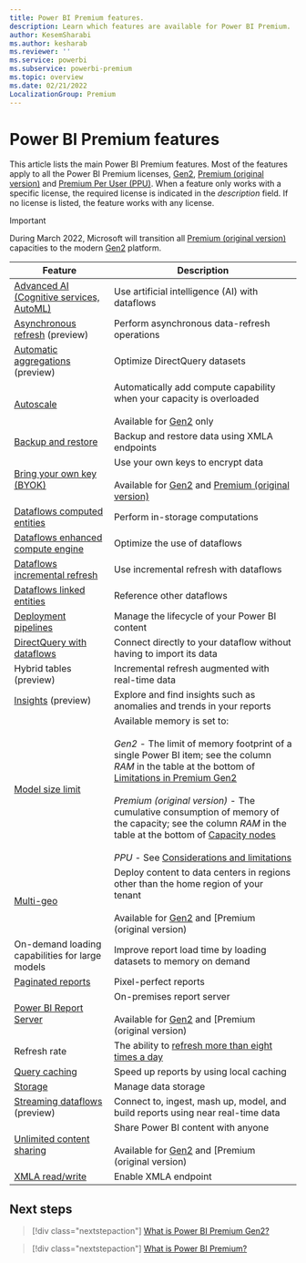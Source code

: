 ```yaml
---
title: Power BI Premium features.
description: Learn which features are available for Power BI Premium.
author: KesemSharabi
ms.author: kesharab
ms.reviewer: ''
ms.service: powerbi
ms.subservice: powerbi-premium
ms.topic: overview
ms.date: 02/21/2022
LocalizationGroup: Premium 
---
```


# Power BI Premium features

This article lists the main Power BI Premium features. Most of the features apply to all the Power BI Premium licenses, [Gen2](service-premium-gen2-what-is.md), [Premium (original version)](service-premium-what-is.md) and [Premium Per User (PPU)](service-premium-per-user-faq.yml). When a feature only works with a specific license, the required license is indicated in the *description* field. If no license is listed, the feature works with any license.

>[!IMPORTANT]
>During March 2022, Microsoft will transition all [Premium (original version)](service-premium-what-is.md) capacities to the modern [Gen2](service-premium-gen2-what-is.md) platform.

|Feature |Description |
|--------|------------|
|[Advanced AI (Cognitive services, AutoML)](./../transform-model/dataflows/dataflows-machine-learning-integration.md) |Use artificial intelligence (AI) with dataflows |
|[Asynchronous refresh](./../connect-data/asynchronous-refresh.md) (preview) |Perform asynchronous data-refresh operations |
|[Automatic aggregations](aggregations-auto.md) (preview) |Optimize DirectQuery datasets |
|[Autoscale](service-premium-auto-scale.md) |Automatically add compute capability when your capacity is overloaded</br></br>Available for [Gen2](service-premium-gen2-what-is.md) only |
|[Backup and restore](service-premium-backup-restore-dataset.md) |Backup and restore data using XMLA endpoints |
|[Bring your own key (BYOK)](service-encryption-byok.md) |Use your own keys to encrypt data</br></br>Available for [Gen2](service-premium-gen2-what-is.md) and [Premium (original version)](service-premium-what-is.md) |
|[Dataflows computed entities](./../transform-model/dataflows/dataflows-premium-features.md#computed-entities) |Perform in-storage computations |
|[Dataflows enhanced compute engine](./../transform-model/dataflows/dataflows-premium-features.md#the-enhanced-compute-engine) |Optimize the use of dataflows |
|[Dataflows incremental refresh](./../transform-model/dataflows/dataflows-premium-features.md#incremental-refresh) |Use incremental refresh with dataflows |
|[Dataflows linked entities](./../transform-model/dataflows/dataflows-premium-features.md#linked-entities) |Reference other dataflows |
|[Deployment pipelines](./../create-reports/deployment-pipelines-overview.md) |Manage the lifecycle of your Power BI content |
|[DirectQuery with dataflows](./../transform-model/dataflows/dataflows-premium-features.md#use-directquery-with-dataflows-in-power-bi) |Connect directly to your dataflow without having to import its data |
|Hybrid tables (preview) |Incremental refresh augmented with real-time data |
|[Insights](./../create-reports/insights.md) (preview) |Explore and find insights such as anomalies and trends in your reports |
|[Model size limit](service-premium-gen2-what-is.md#capacity-nodes-for-premium-gen2) |Available memory is set to:</br></br>*Gen2* - The limit of memory footprint of a single Power BI item; see the column *RAM* in the table at the bottom of [Limitations in Premium Gen2](service-premium-gen2-what-is.md#limitations-in-premium-gen2)</br></br>*Premium (original version)* - The cumulative consumption of memory of the capacity; see the column *RAM* in the table at the bottom of [Capacity nodes](service-premium-what-is.md#capacity-nodes)</br></br>*PPU* - See [Considerations and limitations](service-premium-per-user-faq.yml#considerations-and-limitations) |
|[Multi-geo](service-admin-premium-multi-geo.md) |Deploy content to data centers in regions other than the home region of your tenant</br></br>Available for [Gen2](service-premium-gen2-what-is.md) and [Premium (original version) |
|On-demand loading capabilities for large models |Improve report load time by loading datasets to memory on demand |
|[Paginated reports](./../paginated-reports/paginated-reports-report-builder-power-bi.md) |Pixel-perfect reports |
|[Power BI Report Server](./../report-server/get-started.md) |On-premises report server</br></br>Available for [Gen2](service-premium-gen2-what-is.md) and [Premium (original version) |
|Refresh rate |The ability to [refresh more than eight times a day](./../connect-data/refresh-data.md#data-refresh)|
|[Query caching](./../connect-data/power-bi-query-caching.md) |Speed up reports by using local caching |
|[Storage](service-admin-manage-your-data-storage-in-power-bi.md) |Manage data storage |
|[Streaming dataflows](./../transform-model/dataflows/dataflows-streaming.md) (preview) |Connect to, ingest, mash up, model, and build reports using near real-time data |
|[Unlimited content sharing](service-premium-what-is.md#unlimited-content-sharing) |Share Power BI content with anyone</br></br>Available for [Gen2](service-premium-gen2-what-is.md) and [Premium (original version) |
|[XMLA read/write](service-premium-connect-tools.md) |Enable XMLA endpoint |

## Next steps

> [!div class="nextstepaction"]
> [What is Power BI Premium Gen2?](service-premium-gen2-what-is.md)

> [!div class="nextstepaction"]
> [What is Power BI Premium?](service-premium-what-is.md)

